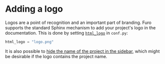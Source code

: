 # Adding a logo

Logos are a point of recognition and an important part of branding. Furo supports the standard Sphinx mechanism to add your project's logo in the documentation. This is done by setting [`html_logo`][sphinx-html_logo] in `conf.py`:

```python
html_logo = "logo.png"
```

It is also possible to [hide the name of the project in the sidebar](customisation/index.md#sidebar_hide_name), which might be desirable if the logo contains the project name.

[sphinx-html_logo]: https://www.sphinx-doc.org/en/master/usage/configuration.html#confval-html_logo
